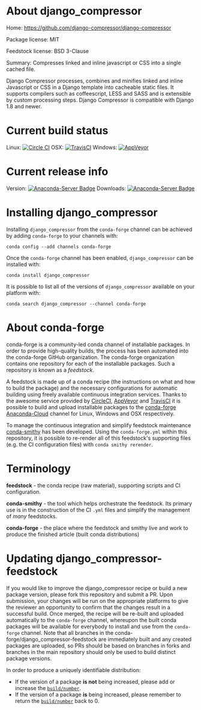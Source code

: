 About django_compressor
=======================

Home: https://github.com/django-compressor/django-compressor

Package license: MIT

Feedstock license: BSD 3-Clause

Summary: Compresses linked and inline javascript or CSS into a single cached file.

Django Compressor processes, combines and minifies linked and inline Javascript or CSS in a Django template into cacheable static files. It supports compilers such as coffeescript, LESS and SASS and is extensible by custom processing steps. Django Compressor is compatible with Django 1.8 and newer.

Current build status
====================

Linux: [![Circle CI](https://circleci.com/gh/conda-forge/django_compressor-feedstock.svg?style=shield)](https://circleci.com/gh/conda-forge/django_compressor-feedstock)
OSX: [![TravisCI](https://travis-ci.org/conda-forge/django_compressor-feedstock.svg?branch=master)](https://travis-ci.org/conda-forge/django_compressor-feedstock)
Windows: [![AppVeyor](https://ci.appveyor.com/api/projects/status/github/conda-forge/django_compressor-feedstock?svg=True)](https://ci.appveyor.com/project/conda-forge/django-compressor-feedstock/branch/master)

Current release info
====================
Version: [![Anaconda-Server Badge](https://anaconda.org/conda-forge/django_compressor/badges/version.svg)](https://anaconda.org/conda-forge/django_compressor)
Downloads: [![Anaconda-Server Badge](https://anaconda.org/conda-forge/django_compressor/badges/downloads.svg)](https://anaconda.org/conda-forge/django_compressor)

Installing django_compressor
============================

Installing `django_compressor` from the `conda-forge` channel can be achieved by adding `conda-forge` to your channels with:

```
conda config --add channels conda-forge
```

Once the `conda-forge` channel has been enabled, `django_compressor` can be installed with:

```
conda install django_compressor
```

It is possible to list all of the versions of `django_compressor` available on your platform with:

```
conda search django_compressor --channel conda-forge
```


About conda-forge
=================

conda-forge is a community-led conda channel of installable packages.
In order to provide high-quality builds, the process has been automated into the
conda-forge GitHub organization. The conda-forge organization contains one repository
for each of the installable packages. Such a repository is known as a *feedstock*.

A feedstock is made up of a conda recipe (the instructions on what and how to build
the package) and the necessary configurations for automatic building using freely
available continuous integration services. Thanks to the awesome service provided by
[CircleCI](https://circleci.com/), [AppVeyor](http://www.appveyor.com/)
and [TravisCI](https://travis-ci.org/) it is possible to build and upload installable
packages to the [conda-forge](https://anaconda.org/conda-forge)
[Anaconda-Cloud](http://docs.anaconda.org/) channel for Linux, Windows and OSX respectively.

To manage the continuous integration and simplify feedstock maintenance
[conda-smithy](http://github.com/conda-forge/conda-smithy) has been developed.
Using the ``conda-forge.yml`` within this repository, it is possible to re-render all of
this feedstock's supporting files (e.g. the CI configuration files) with ``conda smithy rerender``.


Terminology
===========

**feedstock** - the conda recipe (raw material), supporting scripts and CI configuration.

**conda-smithy** - the tool which helps orchestrate the feedstock.
                   Its primary use is in the construction of the CI ``.yml`` files
                   and simplify the management of *many* feedstocks.

**conda-forge** - the place where the feedstock and smithy live and work to
                  produce the finished article (built conda distributions)


Updating django_compressor-feedstock
====================================

If you would like to improve the django_compressor recipe or build a new
package version, please fork this repository and submit a PR. Upon submission,
your changes will be run on the appropriate platforms to give the reviewer an
opportunity to confirm that the changes result in a successful build. Once
merged, the recipe will be re-built and uploaded automatically to the
`conda-forge` channel, whereupon the built conda packages will be available for
everybody to install and use from the `conda-forge` channel.
Note that all branches in the conda-forge/django_compressor-feedstock are
immediately built and any created packages are uploaded, so PRs should be based
on branches in forks and branches in the main repository should only be used to
build distinct package versions.

In order to produce a uniquely identifiable distribution:
 * If the version of a package **is not** being increased, please add or increase
   the [``build/number``](http://conda.pydata.org/docs/building/meta-yaml.html#build-number-and-string).
 * If the version of a package **is** being increased, please remember to return
   the [``build/number``](http://conda.pydata.org/docs/building/meta-yaml.html#build-number-and-string)
   back to 0.
